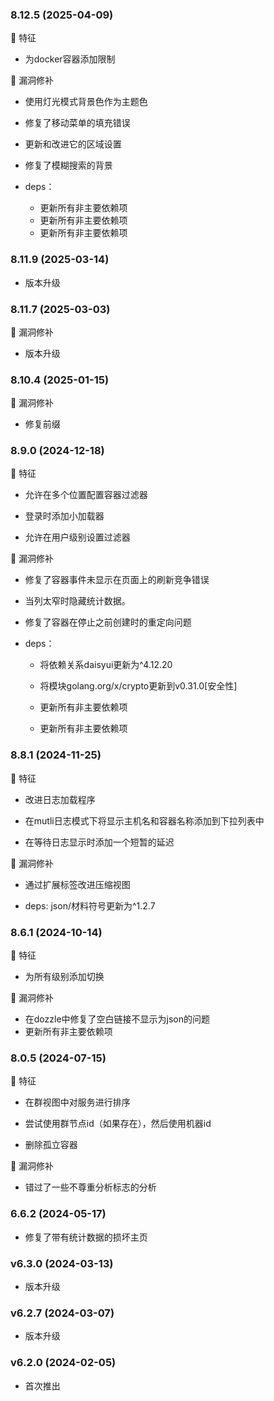 ### 8.12.5 (2025-04-09)

🚀 特征

- 为docker容器添加限制

🐞 漏洞修补

- 使用灯光模式背景色作为主题色

- 修复了移动菜单的填充错误

- 更新和改进它的区域设置

- 修复了模糊搜索的背景

- deps：
  - 更新所有非主要依赖项
  - 更新所有非主要依赖项
  - 更新所有非主要依赖项

### 8.11.9 (2025-03-14)

- 版本升级

### 8.11.7 (2025-03-03)

🐞 漏洞修补

- 版本升级

### 8.10.4 (2025-01-15)

🐞 漏洞修补

- 修复前缀

### 8.9.0 (2024-12-18)

🚀 特征

- 允许在多个位置配置容器过滤器

- 登录时添加小加载器

- 允许在用户级别设置过滤器

🐞 漏洞修补

- 修复了容器事件未显示在页面上的刷新竞争错误

- 当列太窄时隐藏统计数据。

- 修复了容器在停止之前创建时的重定向问题

- deps：

  - 将依赖关系daisyui更新为^4.12.20

  - 将模块golang.org/x/crypto更新到v0.31.0[安全性]

  - 更新所有非主要依赖项

  - 更新所有非主要依赖项

### 8.8.1 (2024-11-25)

🚀 特征

- 改进日志加载程序

- 在mutli日志模式下将显示主机名和容器名称添加到下拉列表中

- 在等待日志显示时添加一个短暂的延迟

🐞 漏洞修补

- 通过扩展标签改进压缩视图

- deps: json/材料符号更新为^1.2.7

### 8.6.1 (2024-10-14)

🚀 特征

- 为所有级别添加切换

🐞 漏洞修补

- 在dozzle中修复了空白链接不显示为json的问题
- 更新所有非主要依赖项

### 8.0.5 (2024-07-15)

🚀 特征

- 在群视图中对服务进行排序

- 尝试使用群节点id（如果存在），然后使用机器id

- 删除孤立容器

🐞 漏洞修补

- 错过了一些不尊重分析标志的分析

### 6.6.2 (2024-05-17)

- 修复了带有统计数据的损坏主页

### v6.3.0 (2024-03-13)

- 版本升级

### v6.2.7 (2024-03-07)

- 版本升级

### v6.2.0 (2024-02-05)

- 首次推出